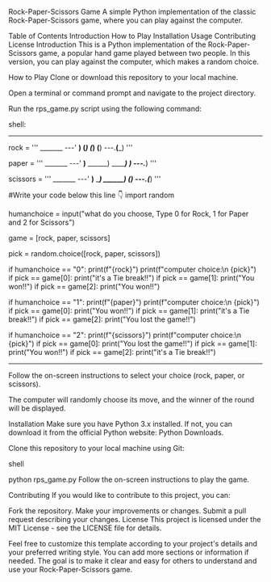Rock-Paper-Scissors Game
A simple Python implementation of the classic Rock-Paper-Scissors game, where you can play against the computer.

Table of Contents
Introduction
How to Play
Installation
Usage
Contributing
License
Introduction
This is a Python implementation of the Rock-Paper-Scissors game, a popular hand game played between two people. In this version, you can play against the computer, which makes a random choice.

How to Play
Clone or download this repository to your local machine.

Open a terminal or command prompt and navigate to the project directory.

Run the rps_game.py script using the following command:

shell:
***********************************************************************************************************
rock = '''
    _______
---'   ____)
      (_____)
      (_____)
      (____)
---.__(___)
'''

paper = '''
    _______
---'   ____)____
          ______)
          _______)
         _______)
---.__________)
'''

scissors = '''
    _______
---'   ____)____
          ______)
       __________)
      (____)
---.__(___)
'''

#Write your code below this line 👇
import random

humanchoice = input("what do you choose, Type 0 for Rock, 1 for Paper and 2 for Scissors")

game = [rock, paper, scissors]

pick = random.choice([rock, paper, scissors])

if humanchoice == "0":
  print(f"{rock}")
  print(f"computer choice:\n {pick}")
  if pick == game[0]:
    print("it's a Tie break!!")
  if pick == game[1]:
    print("You won!!")
  if pick == game[2]:
    print("You won!!")

if humanchoice == "1":
  print(f"{paper}")
  print(f"computer choice:\n {pick}")
  if pick == game[0]:
    print("You won!!")
  if pick == game[1]:
    print("it's a Tie break!!")
  if pick == game[2]:
    print("You lost the game!!")

if humanchoice == "2":
  print(f"{scissors}")
  print(f"computer choice:\n {pick}")
  if pick == game[0]:
    print("You lost the game!!")
  if pick == game[1]:
    print("You won!!")
  if pick == game[2]:
    print("it's a Tie break!!")
  ********************************************************************************************************************************

Follow the on-screen instructions to select your choice (rock, paper, or scissors).

The computer will randomly choose its move, and the winner of the round will be displayed.

Installation
Make sure you have Python 3.x installed. If not, you can download it from the official Python website: Python Downloads.

Clone this repository to your local machine using Git:

shell


python rps_game.py
Follow the on-screen instructions to play the game.

Contributing
If you would like to contribute to this project, you can:

Fork the repository.
Make your improvements or changes.
Submit a pull request describing your changes.
License
This project is licensed under the MIT License - see the LICENSE file for details.

Feel free to customize this template according to your project's details and your preferred writing style. You can add more sections or information if needed. The goal is to make it clear and easy for others to understand and use your Rock-Paper-Scissors game.

